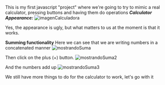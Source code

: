 This is my first javascript "project" where we're going to try to mimic a real calculator, pressing buttons and having them do operations
***Calculator Appearance:***
![imagenCalculadora](https://github.com/CristianRMN/calculadoraPracticaJS/assets/172594866/226094c5-4d34-46a3-a061-872e31bb2707)

Yes, the appearance is ugly, but what matters to us at the moment is that it works.


**Summing functionality**
Here we can see that we are writing numbers in a concatenated manner
![mostrandoSuma](https://github.com/CristianRMN/calculadoraPracticaJS/assets/172594866/6855f96b-b32a-4d01-9109-da58e07f0c17)

Then click on the plus (+) button.
![mostrandoSuma2](https://github.com/CristianRMN/calculadoraPracticaJS/assets/172594866/7b73d34d-a7e2-4cdc-bfc9-0dd351824283)

And the numbers add up
![mostrandoSuma3](https://github.com/CristianRMN/calculadoraPracticaJS/assets/172594866/d385cc45-1690-4dc6-89c7-93130bea7951)

We still have more things to do for the calculator to work, let's go with it

